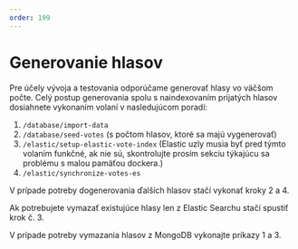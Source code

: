 ```yaml
---
order: 199
---
```

# Generovanie hlasov
Pre účely vývoja a testovania odporúčame generovať hlasy vo väčšom počte. Celý postup generovania spolu s naindexovaním prijatých hlasov dosiahnete vykonaním volaní v nasledujúcom poradí:
1. `/database/import-data`
2. `/database/seed-votes` (s počtom hlasov, ktoré sa majú vygenerovať)
3. `/elastic/setup-elastic-vote-index` (Elastic uzly musia byť pred týmto volaním funkčné, ak nie sú, skontrolujte prosím sekciu týkajúcu sa problému s malou pamäťou dockera.)
4. `/elastic/synchronize-votes-es`


V prípade potreby dogenerovania ďalších hlasov stačí vykonať kroky 2 a 4. 

Ak potrebujete vymazať existujúce hlasy len z Elastic Searchu stačí spustiť krok č. 3. 

V prípade potreby vymazania hlasov z MongoDB vykonajte príkazy 1 a 3.

